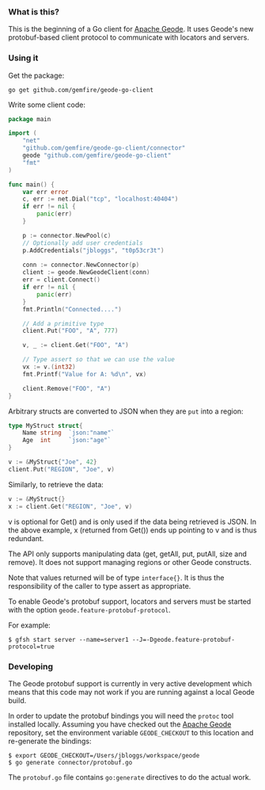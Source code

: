 ### What is this?

This is the beginning of a Go client for [Apache Geode](http://github.com/apache/geode).
It uses Geode's new protobuf-based client protocol to communicate with locators and servers.

### Using it

Get the package:

    go get github.com/gemfire/geode-go-client

Write some client code:

```go
package main

import (
    "net"
    "github.com/gemfire/geode-go-client/connector"
    geode "github.com/gemfire/geode-go-client"
    "fmt"
)

func main() {
    var err error
    c, err := net.Dial("tcp", "localhost:40404")
    if err != nil {
        panic(err)
    }

    p := connector.NewPool(c)
    // Optionally add user credentials
    p.AddCredentials("jbloggs", "t0p53cr3t")
    
    conn := connector.NewConnector(p)
    client := geode.NewGeodeClient(conn)
    err = client.Connect()
    if err != nil {
        panic(err)
    }
    fmt.Println("Connected....")

    // Add a primitive type
    client.Put("FOO", "A", 777)

    v, _ := client.Get("FOO", "A")

    // Type assert so that we can use the value
    vx := v.(int32)
    fmt.Printf("Value for A: %d\n", vx)

    client.Remove("FOO", "A")
}
```

Arbitrary structs are converted to JSON when they are `put` into a region:

```go
type MyStruct struct{
    Name string  `json:"name"`
    Age  int     `json:"age"`
}

v := &MyStruct{"Joe", 42}
client.Put("REGION", "Joe", v)
```

Similarly, to retrieve the data:

```go
v := &MyStruct{}
x := client.Get("REGION", "Joe", v)
```

v is optional for Get() and is only used if the data being retrieved is JSON. In the
above example, x (returned from Get()) ends up pointing to v and is thus redundant.

The API only supports manipulating data (get, getAll, put, putAll, size and remove).
It does not support managing regions or other Geode constructs.

Note that values returned will be of type `interface{}`. It is thus the responsibility
of the caller to type assert as appropriate.

To enable Geode's protobuf support, locators and servers must be started with the
option `geode.feature-protobuf-protocol`.
    
For example:

    $ gfsh start server --name=server1 --J=-Dgeode.feature-protobuf-protocol=true

### Developing

The Geode protobuf support is currently in very active development which means that
this code may not work if you are running against a local Geode build.

In order to update the protobuf bindings you will need the `protoc` tool installed
locally. Assuming you have checked out the [Apache Geode](http://github.com/apache/geode)
repository, set the environment variable `GEODE_CHECKOUT` to this location and
re-generate the bindings:

    $ export GEODE_CHECKOUT=/Users/jbloggs/workspace/geode
    $ go generate connector/protobuf.go
    
The `protobuf.go` file contains `go:generate` directives to do the actual work.

